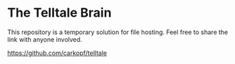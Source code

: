 # The Telltale Brain

This repository is a temporary solution for file hosting. Feel free to share the link with anyone involved. 

https://github.com/carkopf/telltale

